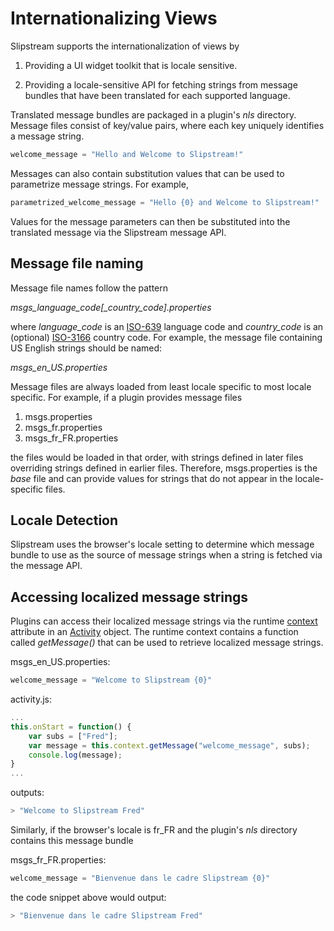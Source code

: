 # Internationalizing Views

Slipstream supports the internationalization of  views by

1. Providing a UI widget toolkit that is locale sensitive.

2. Providing a locale-sensitive API for fetching strings from message bundles that have been translated for each supported language.

Translated message bundles are packaged in a plugin's *nls* directory.  Message files consist of key/value pairs, where each key uniquely identifies a message string.

```javascript
welcome_message = "Hello and Welcome to Slipstream!"
```

Messages can also contain substitution values that can be used to parametrize message strings.  For example,

```javascript
parametrized_welcome_message = "Hello {0} and Welcome to Slipstream!"
```
Values for the message parameters can then be substituted into the translated message via the Slipstream message API.

## Message file naming
Message file names follow the pattern 

*msgs_language_code[_country_code].properties*

where *language_code* is an [ISO-639](http://en.wikipedia.org/wiki/ISO_639) language code and *country_code* is an (optional) [ISO-3166](http://en.wikipedia.org/wiki/ISO_3166) country code.  For example, the message file containing US English strings should be named: 

*msgs_en_US.properties*

Message files are always loaded from least locale specific to most locale specific.  For example, if a plugin provides message files 

1. msgs.properties
2. msgs_fr.properties
3. msgs_fr_FR.properties

the files would be loaded in that order, with strings defined in later files overriding strings defined in earlier files.  Therefore, msgs.properties is the *base* file and can provide values for strings that do not appear in the locale-specific files.

## Locale Detection
Slipstream uses the browser's locale setting to determine which message bundle to use as the source of message strings when a string is fetched via the message API.

## Accessing localized message strings
Plugins can access their localized message strings via the runtime [context](ActivityContext.md) attribute in an  [Activity](Activity.md) object.  The runtime context contains a function called *getMessage()* that can be used to retrieve localized message strings. 

msgs_en_US.properties:

```javascript
welcome_message = "Welcome to Slipstream {0}"
```

activity.js:

```Javascript
...
this.onStart = function() {
    var subs = ["Fred"];
    var message = this.context.getMessage("welcome_message", subs);
    console.log(message);
}
...
```
outputs:

```javascript
> "Welcome to Slipstream Fred"
```
Similarly, if the browser's locale is fr_FR and the plugin's *nls* directory contains this message bundle

msgs_fr_FR.properties:

```javascript
welcome_message = "Bienvenue dans le cadre Slipstream {0}"
```
the code snippet above would output:

```javascript
> "Bienvenue dans le cadre Slipstream Fred"
```

